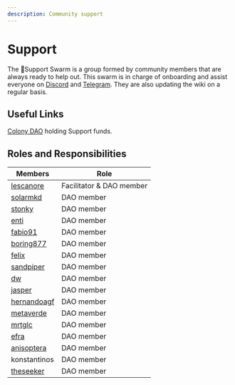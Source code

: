 ```yaml
---
description: Community support
---
```


# Support

The 💛Support Swarm is a group formed by community members that are always ready to help out. This swarm is in charge of onboarding and assist everyone on [Discord](https://discord.com/invite/P4rRDUKTAU) and [Telegram](https://t.me/honeyswapDEX). They are also updating the wiki on a regular basis.

## Useful Links&#x20;

&#x20;[Colony DAO](https://xdai.colony.io/colony/support) holding Support funds.

## Roles and Responsibilities

| Members                                                       | Role                     |
| ------------------------------------------------------------- | ------------------------ |
| [lescanore](https://forum.1hive.org/u/escanor/summary)        | Facilitator & DAO member |
| [solarmkd](https://forum.1hive.org/u/solarmkd/summary)        | DAO member               |
| [stonky](https://forum.1hive.org/u/stonky/summary)            | DAO member               |
| [enti](https://forum.1hive.org/u/eenti/activity)              | DAO member               |
| [fabio91](https://forum.1hive.org/u/fabio/summary)            | DAO member               |
| [boring877](https://forum.1hive.org/u/boring877/summary)      | DAO member               |
| [felix](https://forum.1hive.org/u/felix/summary)              | DAO member               |
| [sandpiper](https://forum.1hive.org/u/befitsandpiper/summary) | DAO member               |
| [dw](https://forum.1hive.org/u/farmerd/summary)               | DAO member               |
| [jasper](https://forum.1hive.org/u/jasper/summary)            | DAO member               |
| [hernandoagf](https://forum.1hive.org/u/hernandoagf/summary)  | DAO member               |
| [metaverde](https://forum.1hive.org/u/metaverde/summary)      | DAO member               |
| [mrtglc](https://forum.1hive.org/u/mrtdlgc/summary)           | DAO member               |
| [efra](https://forum.1hive.org/u/efra/summary)                | DAO member               |
| [anisoptera](https://forum.1hive.org/u/anisoptera/summary)    | DAO member               |
| konstantinos                                                  | DAO member               |
| [theseeker](https://forum.1hive.org/u/theseeker/summary)      | DAO member               |


